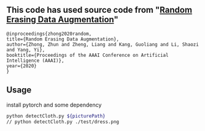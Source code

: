 ## This code has used source code from "[Random Erasing Data Augmentation](https://github.com/zhunzhong07/Random-Erasing#readme)"

```
@inproceedings{zhong2020random,
title={Random Erasing Data Augmentation},
author={Zhong, Zhun and Zheng, Liang and Kang, Guoliang and Li, Shaozi and Yang, Yi},
booktitle={Proceedings of the AAAI Conference on Artificial Intelligence (AAAI)},
year={2020}
}
```

## Usage

install pytorch and some dependency

```bash
python detectCloth.py ${picturePath}
// python detectCloth.py ./test/dress.png
```
